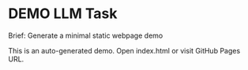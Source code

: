 # DEMO LLM Task

Brief: Generate a minimal static webpage demo

This is an auto-generated demo.
Open index.html or visit GitHub Pages URL.
